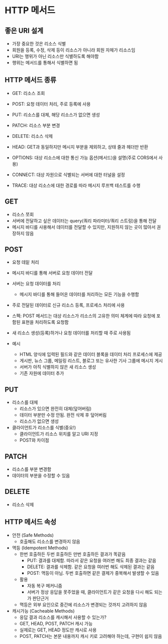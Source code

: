 # HTTP 메서드

## 좋은 URI 설계

- 가장 중요한 것은 리소스 식별
- 회원을 등록, 수정, 삭제 등이 리소스가 아니라 회원 자체가 리소스임
- URI는 행위가 아닌 리소스만 식별하도록 해야함
- 행위는 메서드를 통해서 식별하면 됨

## HTTP 메서드 종류

- GET: 리소스 조회
- POST: 요청 데이터 처리, 주로 등록에 사용
- PUT: 리소스를 대체, 해당 리소스가 없으면 생성
- PATCH: 리소스 부분 변경
- DELETE: 리소스 삭제

- HEAD: GET과 동일하지만 메시지 부분을 제외하고, 상태 줄과 헤더만 반환
- OPTIONS: 대상 리소스에 대한 통신 가능 옵션(메서드)을 설명(주로 CORS에서 사용)
- CONNECT: 대상 자원으로 식별되는 서버에 대한 터널을 설정
- TRACE: 대상 리소스에 대한 경로를 따라 메시지 루프백 테스트를 수행

## GET

- 리소스 쪼회
- 서버에 전달하고 싶은 데이터는 query(쿼리 파라미터/쿼리 스트링)을 통해 전달
- 메시지 바디를 사용해서 데이터를 전달할 수 있지만, 지원하지 않는 곳이 많아서 권장하지 않음

## POST

- 요청 데잍 처리
- 메시지 바디를 통해 서버로 요청 데이터 전달
- 서버는 요청 데이터를 처리
  - 메시지 바디를 통해 들어온 데이터를 처리하는 모든 기능을 수행함
- 주로 전달된 데이터로 신규 리소스 등록, 프로세스 처리에 사용

- 스펙: POST 메서드는 대상 리소스가 리소스의 고유한 의미 체계에 따라 요청에 포함된 표현을 처리하도록 요청함
- 새 리소스 생성(등록)하거나 요청 데이터를 처리할 때 주로 사용됨
- 예시
  - HTML 양식에 입력된 필드와 같은 데이터 블록을 데이터 처리 프로세스에 제공
  - 게시판, 뉴스 그룹, 메일링 리스트, 블로그 또는 유사한 기사 그룹에 메시지 게시
  - 서버가 아직 식별하지 않은 새 리소스 생성
  - 기존 자원에 데이터 추가

## PUT

- 리소스를 대체
  - 리소스가 있으면 완전히 대체(덮어버림)
  - 데이터 부분만 수정 안됨. 완전 삭제 후 덮어버림
  - 리소스가 없으면 생성
- 클라이언트가 리소스를 식별(중요!)
  - 클라이언트가 리소스 위치를 알고 URI 지정
  - POST와 차이점

## PATCH

- 리소스를 부분 변경함
- 데이터의 부분을 수정할 수 있음

## DELETE

- 리소스 삭제

## HTTP 메서드 속성

- 안전 (Safe Methods)
  - 호출해도 리소스를 변경하지 않음
- 멱등 (Idempotent Methods)
  - 한번 호출하든 두번 호출하든 만번 호출하든 결과가 똑같음
    - PUT: 결과를 대체함. 따라서 같은 요청을 여러번 해도 최종 결과는 같음
    - DELETE: 결과를 삭제함. 같은 요청을 여러번 해도 삭제된 결과는 같음
    - POST: 멱등이 아님. 두번 호출하면 같은 결제가 중복해서 발생할 수 있음
  - 활용
    - 자동 복구 메커니즘
    - 서버가 정상 응답을 못주었을 때, 클라이언트가 같은 요청을 다시 해도 되는가 판단근거
  - 멱등은 외부 요인으로 중간에 리소스가 변경되는 것까지 고려하지 않음
- 캐시가능 (Cacheable Methods)
  - 응답 결과 리소스를 캐시해서 사용할 수 있는가?
  - GET, HEAD, POST, PATCH 캐시 가능
  - 실제로는 GET, HEAD 정도만 캐시로 사용
  - POST, PATCH는 본문 내용까지 캐시 키로 고려해야 하는데, 구현이 쉽지 않음
